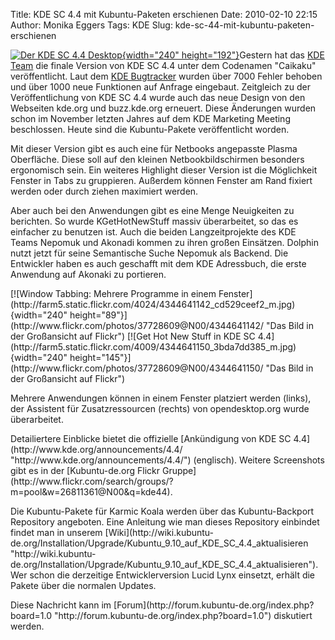 Title: KDE SC 4.4 mit Kubuntu-Paketen erschienen
Date: 2010-02-10 22:15
Author: Monika Eggers
Tags: KDE
Slug: kde-sc-44-mit-kubuntu-paketen-erschienen

[![Der KDE SC 4.4
Desktop](http://farm5.static.flickr.com/4060/4344699104_9ac42af6c1_m.jpg){width="240"
height="192"}](http://www.flickr.com/photos/37728609@N00/4344699104/ "Das Bild in der Großansicht auf Flickr")Gestern
hat das [KDE Team](http://www.kde.org "http://www.kde.org") die finale
Version von KDE SC 4.4 unter dem Codenamen "Caikaku" veröffentlicht.
Laut dem [KDE Bugtracker](http://bugs.kde.org "http://bugs.kde.org")
wurden über 7000 Fehler behoben und über 1000 neue Funktionen auf
Anfrage eingebaut. Zeitgleich zu der Veröffentlichung von KDE SC 4.4
wurde auch das neue Design von den Webseiten kde.org und buzz.kde.org
erneuert. Diese Änderungen wurden schon im November letzten Jahres auf
dem KDE Marketing Meeting beschlossen. Heute sind die Kubuntu-Pakete
veröffentlicht worden.

</p>
Mit dieser Version gibt es auch eine für Netbooks angepasste Plasma
Oberfläche. Diese soll auf den kleinen Netbookbildschirmen besonders
ergonomisch sein. Ein weiteres Highlight dieser Version ist die
Möglichkeit Fenster in Tabs zu gruppieren. Außerdem können Fenster am
Rand fixiert werden oder durch ziehen maximiert werden.

</p>
<!--break--><!--break-->

Aber auch bei den Anwendungen gibt es eine Menge Neuigkeiten zu
berichten. So wurde KGetHotNewStuff massiv überarbeitet, so das es
einfacher zu benutzen ist. Auch die beiden Langzeitprojekte des KDE
Teams Nepomuk und Akonadi kommen zu ihren großen Einsätzen. Dolphin
nutzt jetzt für seine Semantische Suche Nepomuk als Backend. Die
Entwickler haben es auch geschafft mit dem KDE Adressbuch, die erste
Anwendung auf Akonaki zu portieren.

</p>
<div style="text-align: center; margin-left: auto; display:inline;">

</p>
[![Window Tabbing: Mehrere Programme in einem
Fenster](http://farm5.static.flickr.com/4024/4344641142_cd529ceef2_m.jpg){width="240"
height="89"}](http://www.flickr.com/photos/37728609@N00/4344641142/ "Das Bild in der Großansicht auf Flickr") [![Get
Hot New Stuff in KDE SC
4.4](http://farm5.static.flickr.com/4009/4344641150_3bda7dd385_m.jpg){width="240"
height="145"}](http://www.flickr.com/photos/37728609@N00/4344641150/ "Das Bild in der Großansicht auf Flickr")  
</br>

</p>
Mehrere Anwendungen können in einem Fenster platziert werden (links),
der Assistent für Zusatzressourcen (rechts) von opendesktop.org wurde
überarbeitet.

</p>
<p>

</div>

</p>
Detailiertere Einblicke bietet die offizielle [Ankündigung von KDE SC
4.4](http://www.kde.org/announcements/4.4/ "http://www.kde.org/announcements/4.4/")
(englisch). Weitere Screenshots gibt es in der [Kubuntu-de.org Flickr
Gruppe](http://www.flickr.com/search/groups/?m=pool&w=26811361@N00&q=kde44).

</p>
Die Kubuntu-Pakete für Karmic Koala werden über das Kubuntu-Backport
Repository angeboten. Eine Anleitung wie man dieses Repository einbindet
findet man in unserem
[Wiki](http://wiki.kubuntu-de.org/Installation/Upgrade/Kubuntu_9.10_auf_KDE_SC_4.4_aktualisieren "http://wiki.kubuntu-de.org/Installation/Upgrade/Kubuntu_9.10_auf_KDE_SC_4.4_aktualisieren").
Wer schon die derzeitige Entwicklerversion Lucid Lynx einsetzt, erhält
die Pakete über die normalen Updates.

</p>
Diese Nachricht kann im
[Forum](http://forum.kubuntu-de.org/index.php?board=1.0 "http://forum.kubuntu-de.org/index.php?board=1.0")
diskutiert werden.

</p>


